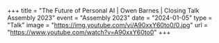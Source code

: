 +++
title = "The Future of Personal AI | Owen Barnes | Closing Talk Assembly 2023"
event = "Assembly 2023"
date = "2024-01-05"
type = "Talk"
image = "https://img.youtube.com/vi/A90xxY60to0/0.jpg"
url = "https://www.youtube.com/watch?v=A90xxY60to0"
+++